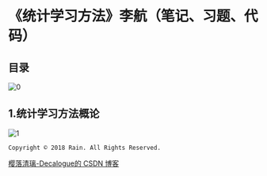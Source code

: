 # 《统计学习方法》李航（笔记、习题、代码）

## 目录

![0](https://github.com/Decalogue/AlgorithmMap/blob/master/img/ml/ml_lihang/0.png)

## 1.统计学习方法概论

![1](https://github.com/Decalogue/AlgorithmMap/blob/master/img/ml/ml_lihang/1.png)


`Copyright © 2018 Rain. All Rights Reserved.`

[樱落清璃-Decalogue的 CSDN 博客](https://www.decalogue.cn)
